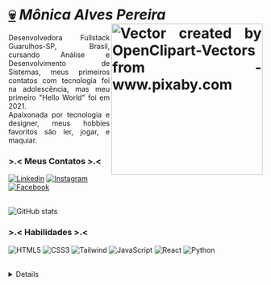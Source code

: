 <div align=justify>

  <h1>
    <a href="https://github.com/MonicaAlvesP?tab=repositories">💀</a>
      <i>Mônica Alves Pereira</i>
    <img align="right" height="300" src="https://cdn.pixabay.com/photo/2014/12/21/23/58/toy-576499_1280.png" alt="Vector created by OpenClipart-Vectors from - www.pixaby.com"/>
    
  </h1>
    <p align="justify">Desenvolvedora Fullstack Guarulhos-SP, Brasil, cursando Análise e Desenvolvimento de Sistemas, meus primeiros contatos com tecnologia foi na adolescência, mas meu                        primeiro "Hello World" foi em 2021. <br>
                       Apaixonada por tecnologia e designer, meus hobbies favoritos são ler, jogar, e maquiar.</p>
</div>

<h3> >.< Meus Contatos >.< </h3>

[![Linkedin](https://img.shields.io/badge/LinkedIn-A7CFE8?style=for-the-badge&logo=linkedin&logoColor=grey)](https://www.linkedin.com/in/monica-apereira/)
[![Instagram](https://img.shields.io/badge/Instagram-A7CFE8?style=for-the-badge&logo=instagram&logoColor=grey)](https://www.instagram.com/monicapereira.dev/)
[![Facebook](https://img.shields.io/badge/Facebook-A7CFE8?style=for-the-badge&logo=facebook&logoColor=grey)](https://www.facebook.com/monicapereira.dev/)<br><br>

![GitHub stats](https://github-readme-stats-git-masterrstaa-rickstaa.vercel.app/api?username=MonicaAlvesP&hide_title=true&show_icons=true&include_all_commits=false&count_private=true&line_height=25&hide=issues&bg_color=000&title_color=A7CFE8&text_color=FFF&border_radius=3&border_color=A7CFE8&icon_color=A7CFE8&theme=jolly)

<h3 align="left"> >.< Habilidades >.< </h3>

![HTML5](https://img.shields.io/badge/HTML5-9DC1CA?style=for-the-badge&logo=html5&logoColor=grey)
![CSS3](https://img.shields.io/badge/CSS3-9DC1CA?style=for-the-badge&logo=css3&logoColor=grey)
![Tailwind](https://img.shields.io/badge/tailwindcss-9DC1CA.svg?style=for-the-badge&logo=tailwind-css&logoColor=grey)
![JavaScript](https://img.shields.io/badge/JavaScript-9DC1CA?style=for-the-badge&logo=javascript&logoColor=grey)
![React](https://img.shields.io/badge/React-9DC1CA?style=for-the-badge&logo=react&logoColor=grey)
![Python](https://img.shields.io/badge/python-9DC1CA?style=for-the-badge&logo=python&logoColor=grey)<br><br>



<details align="left">
  <sumary></sumary>

  - Badges by <a href="https://dev.to/envoy_/150-badges-for-github-pnk">dev.to</a>

  <div align="right">
    Feito com 🩵 por <a href="https://github.com/MonicaAlvesP?tab=repositories">MA</a>
  </div>
</details>